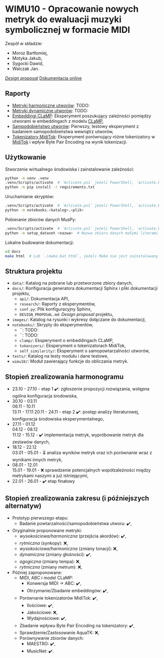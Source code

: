 # WIMU10 - Opracowanie nowych metryk do ewaluacji muzyki symbolicznej w formacie MIDI

Zespół w składzie:

- Moroz Bartłomiej,
- Motyka Jakub,
- Sygocki Dawid,
- Walczak Jan.

[*Design proposal*](DESIGN_PROPOSAL.md)
[Dokumentacja online](https://dove6.github.io/WIMU10/)

## Raporty

- [Metryki harmoniczne utworów](): TODO:
- [Metryki dynamiczne utworów](): TODO:
- [Embeddingi CLaMP](https://dove6.github.io/WIMU10/research/embeddings.html): Eksperyment poszukujący zależności pomiędzy utworami w embeddingach z modelu [CLaMP](https://github.com/microsoft/muzic/tree/main/clamp),
- [Sampodobieństwo utworów](https://dove6.github.io/WIMU10/research/self_similarity.html): Pierwszy, testowy eksperyment z badaniem samopodobieństwa wewnątrz utworów,
- [Tokenizatory MidiTok](https://dove6.github.io/WIMU10/research/tokenization.html): Eksperyment porównujący różne tokenizatory w [MidiTok](https://miditok.readthedocs.io/en/latest/) i wpływ Byte Pair Encoding na wynik tokenizacji.

## Użytkowanie

Stworzenie wirtualnego środowiska i zainstalowanie zależności:

```sh
python -m venv .venv
.venv/Scripts/activate  # `Activate.ps1` jeżeli PowerShell, `activate.bat` jeżeli wiersz polecenia
python -m pip install -r requirements.txt
```

Uruchamianie skryptów:

```sh
.venv/Scripts/activate  # `Activate.ps1` jeżeli PowerShell, `activate.bat` jeżeli wiersz polecenia
python -m notebooks.<katalog>.<plik>
```

Pobieranie zbiorów danych MusPy:

```sh
.venv/Scripts/activate  # `Activate.ps1` jeżeli PowerShell, `activate.bat` jeżeli wiersz polecenia
python -m setup_dataset <nazwa>  # Nazwa zbioru danych małymi literami
```

Lokalne budowanie dokumentacji:

```sh
cd docs
make html  # Lub `.\make.bat html`, jeżeli Make nie jest zainstalowany (tylko Windows)
```

## Struktura projektu

- `data/`: Katalog na pobrane lub przetworzone zbiory danych,
- `docs/`: Konfiguracja generatora dokumentacji Sphinx i pliki dokumentacji projektu,
  - `api/`: Dokumentacja API,
  - `research/`: Raporty z eksperymentów,
  - `conf.py`: Plik konfiguracyjny Sphinx,
  - `DESIGN_PROPOSAL.md`: *Design proposal* projektu,
- `images/`: Katalog na rysunki i wykresy dołączane do dokumentacji,
- `notebooks/`: Skrypty do eksperymentów,
  - ``: TODO:
  - ``: TODO:
  - `clamp/`: Eksperyment o embeddingach CLaMP,
  - `tokenizers/`: Eksperyment o tokenizatorach MidiTok,
  - `self_similarity/`: Eksperyment o samopowtarzalności utworów,
- `tests/`: Katalog na testy modułu i dane testowe,
- `wimu10/`: Moduł zawierający funkcje do obliczania metryk.

## Stopień zrealizowania harmonogramu

- 23.10 - 27.10 - etap 1 ✔️: zgłoszenie propozycji rozwiązania, wstępna ogólna konfiguracja środowiska,
- 30.10 - 03.11  
  06.11 - 10.11  
  13.11 - 17.11
  20.11 - 24.11 - etap 2 ✔️: postęp analizy literaturowej, konfiguracja środowiska eksperymentalnego,  
- 27.11 - 01.12  
  04.12 - 08.12  
  11.12 - 15.12 - ✔️ implementacja metryk, wypróbowanie metryk dla zestawów danych,
- 18.12 - 22.12  
  03.01 - 05.01 - ⏳ analiza wyników metryk oraz ich porównanie wraz z wynikami innych metryk,
- 08.01 - 12.01  
  15.01 - 19.01 - ❌ sprawdzenie potencjalnych współzależności między metrykami naszymi a już istniejącymi,
- 22.01 - 26.01 - ✔️ etap finałowy

## Stopień zrealizowania zakresu (i późniejszych alternatyw)

- Prototyp pierwszego etapu:
  - Badanie powtarzalności/samopodobieństwa utworu: ✔️,
- Oryginalnie proponowane metryki:
  - *wysokościowa/harmoniczna* (przejścia akordów): ✔️,
  - *rytmiczna* (synkopy): ❌,
  - *wysokościowa/harmoniczna* (zmiany tonacji): ❌,
  - *dynamiczna* (zmiany głośności): ✔️,
  - *agogiczna* (zmiany tempa): ❌,
  - *rytmiczna* (zmiany metrum): ❌,
- Później zaproponowane:
  - MIDI, ABC i model CLaMP:
    - Konwersja MIDI -> ABC: ✔️,
    - Otrzymanie/Zbadanie embeddingów: ✔️,
  - Porównanie tokenizatorów MidiTok: ✔️,
    - Ilościowe: ✔️,
    - Jakościowe: ❌,
    - Wydajnościowe: ✔️,
  - Zbadanie wpływu Byte Pair Encoding na tokenizatory: ✔️,
  - Sprawdzenie/Zastosowanie AquaTK: ❌,
  - Porównywanie zbiorów danych:
    - MAESTRO: ✔️,
    - MusicNet: ✔️.
